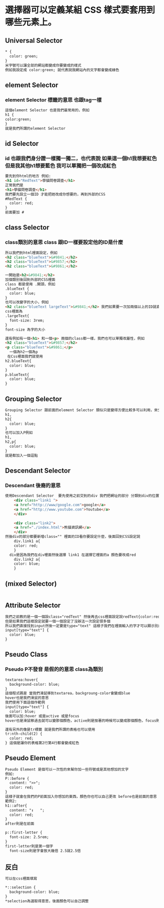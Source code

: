 # 選擇器可以定義某組 CSS 樣式要套用到哪些元素上。
## Universal Selector
```html
* {
  color: green;
}
米字號可以讓全部的網站都變成你要變成的樣式
例如我設定成 color:green; 就代表說我網站內的文字都會變成綠色
```
## element Selector 
### element Selector 標籤的意思 也跟tag一樣
```html
這個element Selector 也是我們最常用的，例如 
h1 {
color:green;
} 
就是我們所謂的element Selector
```
## id Selector 
### id 也跟我們身分證一樣獨一獨二，也代表說 如果這一個h1我想要紅色 但是我其他h1想要藍色 我可以單獨把一個改成紅色 
```html
要先到你html的地方 例如:
<h1 id="RedText">學貓問卷調查</h1>
正常我們是 
<h1>學貓問卷調查</h1>
我們要先設立一個ID 才能把她改成你想要的，再到外部的CSS 
#RedText {
  color: red;
}
前面要加 #
```
## class Selector 
### class類別的意思 class 跟ID一樣要設定他的ID是什麼
```html
所以我們到html裡面設定，例如
<h2 class="blueText">&#9841;</h2>
<h2 class="blueText">&#9857;</h2>
<h2 class="blueText">&#9861;</h2>

一開始是<h2>&#9841;</h2>
加個類別後回到外部的CSS裡面
class 都是使用 .開頭，例如
.blueText {
  color: blue;
}
也可以改變字的大小，例如
<h2 class="blueText largeText">&#9841;</h2> 我們如果要一次加兩個以上的ID就直接空格加在class後面就好了
css裡面為 
.largeText{
  font-size: 3rem;
}
font-size 為字的大小

還有例如有一個<h1> 和一個<p> 兩個的class都一樣，我們也可以單獨改屬性，例如
<h2 class="blueText">&#9857;</h2>
<p class="blueText">&#9861;</p>  
  一個為h2一個為p
 在Css裡面我們就使用
h2.blueText{
  color: blue;
}
p.blueText{
  color: blue;
}
```
## Grouping Selector 
```html
Grouping Selector 跟前面的element Selector 類似只是變得方便比較多可以利用，來分開，一次寫完你要的樣式
h1,
h2{
  color: blue;
}
也可以加入P例如
h1,
h2,p{
  color: blue;
}
就是都加入一個逗點
```
## Descendant Selector 
### Descendant 後裔的意思
```html
使用Descendant Selector  要先使用之前交到的div 我們把網址的部分 分類到div的位置，例如
    <div class="link1 ">
    <a href="http://www/google.com">google</a>
    <a href="http://www.youtube.com">Youtube</a>
    </div>
    
    <div class="link2">
    <a href="./index.html">熊貓資訊網</a>
    </div>
然後div的部分都要新增class="" 裡面的ID看你要設定什麼，後面回到CSS設定說
    div.link1 a{
    color: red;
    }
  div是因為我們在div裡面然後選擇 link1 在選擇它裡面的a 顏色要改成red
    div.link2 a{
    color: blue;
    }
```
## (mixed Selector)
```html
```
## Attribute Selector 
```html
我們之前教的是一個一個設class="redText" 然後再去css裡面設定說redText{color:red;}
但是如果我們這樣設定就要一個一個設定了沒辦法一次設定很多個
所以我們直接找到input然後一定要是type="text" 這樣子我們在裡面輸入的字才可以顯示別的顏色
input[type="text"] {
  color: blue;
}
```
## Pseudo Class 
### Pseudo P不發音 是假的的意思 class為類別
```html
textarea:hover{
  background-color: blue;
} 
這個程式碼是 當我們滑鼠移到textarea，backgroung-color會變成blue
hover也是我們滑鼠的意思
我們使用下面這個作範例
input[type="text"] {
  color: blue;
後面可以加:hover 或是active 或是focus
hover也是滑鼠移過去就可以變那個顏色，active則是按著的時候可以變成那個顏色，focus則是按一下就可以了等按另一個就會變回去了

還有另外的像是tr標籤 就是我們所謂的表格也可以使用
tr:nth-child(2) {
  color: red;
} 這個是讓你的表格第2行第4行都會變成紅色
```
## Pseudo Element 
```html
Pseudo Element 是個可以一次性的來幫你加一些符號或是其他想加的文字
例如:
P::before {
  content: ">>";
  color: red;
}
這樣子就會在我們的P前面加入你想加的東西，顏色你也可以自己更改 before也是前面的意思
範例2:
h1::after{
  content: "↕	";
  color: red;
}
after則是在前面

p::first-letter {
  font-size: 2.5rem;
} 
first-letter則是第一個字
  font-size則是字會放大幾倍 2.5就2.5倍
```
## 反白
```html
可以在css裡面填寫

*::selection {
  background-color: blue;
}
*selection為選取得意思，後面顏色可以自己調整
```
